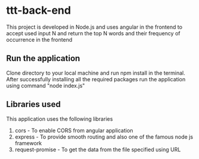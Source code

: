 # ttt-back-end

This project is developed in Node.js and uses angular in the frontend to accept used input N and return the top N words and their frequency of occurrence
in the frontend

## Run the application

Clone directory to your local machine and run npm install in the terminal. After successfully installing all the required packages run the application
using command "node index.js"

## Libraries used

This application uses the following libraries
1) cors - To enable CORS from angular application
2) express - To provide smooth routing and also one of the famous node js framework
3) request-promise - To get the data from the file specified using URL
